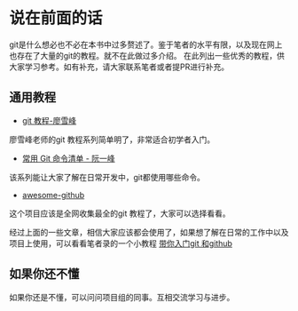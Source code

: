 # 说在前面的话

git是什么想必也不必在本书中过多赘述了。鉴于笔者的水平有限，以及现在网上也存在了大量的git的教程。就不在此做过多介绍。 在此列出一些优秀的教程，供大家学习参考。如有补充，请大家联系笔者或者提PR进行补充。

## 通用教程

- [git 教程-廖雪峰](https://www.liaoxuefeng.com/wiki/0013739516305929606dd18361248578c67b8067c8c017b000)

廖雪峰老师的git 教程系列简单明了，非常适合初学者入门。

- [常用 Git 命令清单 - 阮一峰](http://www.ruanyifeng.com/blog/2015/12/git-cheat-sheet.html)

该系列能让大家了解在日常开发中，git都使用哪些命令。

- [awesome-github](https://github.com/AntBranch/awesome-github)

这个项目应该是全网收集最全的git 教程了，大家可以选择看看。

经过上面的一些文章，相信大家应该都会使用了，如果想了解在日常的工作中以及项目上使用，可以看看笔者录的一个小教程 [带你入门git 和github](https://note.youdao.com/)



## 如果你还不懂
如果你还是不懂，可以问问项目组的同事。互相交流学习与进步。
